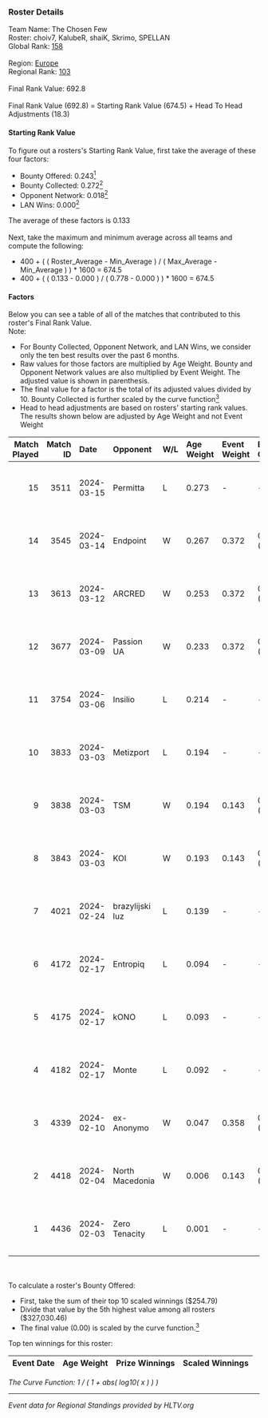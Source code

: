 ### Roster Details<br />
Team Name: The Chosen Few<br />
Roster: choiv7, KalubeR, shaiK, Skrimo, SPELLAN<br />
Global Rank: [158](../standings_global.md)<br />
<br />
Region: [Europe]( ../standings_europe.md)<br />
Regional Rank: [103]( ../standings_europe.md)<br />
<br />
Final Rank Value:  692.8<br />
<br />
Final Rank Value (692.8) = Starting Rank Value (674.5) + Head To Head Adjustments (18.3)<br />

#### Starting Rank Value<br />
To figure out a rosters's Starting Rank Value, first take the average of these four factors:<br />
- Bounty Offered: 0.243[<sup>1</sup>](#table2)
- Bounty Collected: 0.272[<sup>2</sup>](#table1)
- Opponent Network: 0.018[<sup>2</sup>](#table1)
- LAN Wins: 0.000[<sup>2</sup>](#table1)

The average of these factors is 0.133<br />
<br />
Next, take the maximum and minimum average across all teams and compute the following:<br />
- 400 + ( ( Roster_Average - Min_Average ) / ( Max_Average - Min_Average ) ) * 1600 = 674.5
- 400 + ( ( 0.133 - 0.000 ) / ( 0.778 - 0.000 ) ) * 1600 = 674.5


#### Factors<br />
Below you can see a table of all of the matches that contributed to this roster's Final Rank Value.<br />
Note:<br />

- For Bounty Collected, Opponent Network, and LAN Wins, we consider only the ten best results over the past 6 months.
- Raw values for those factors are multiplied by Age Weight. Bounty and Opponent Network values are also multiplied by Event Weight. The adjusted value is shown in parenthesis.
- The final value for a factor is the total of its adjusted values divided by 10. Bounty Collected is further scaled by the curve function[<sup>3</sup>](#curveFunction)
- Head to head adjustments are based on rosters' starting rank values. The results shown below are adjusted by Age Weight and not Event Weight
<span id="table1"></span><br />


| Match Played | Match ID | Date       | Opponent        | W/L | Age Weight | Event Weight | Bounty Collected | Opponent Network | LAN Wins  | H2H Adj. | Roster                                  |
| -: | -: | :- | :- | :- | :- | :- | :- | :- | :- | -: | :- |
|           15 |     3511 | 2024-03-15 | Permitta        | L   | 0.273      | -            | -                | -                | -         |    -1.60 | choiv7, KalubeR, shaiK, Skrimo, SPELLAN |
|           14 |     3545 | 2024-03-14 | Endpoint        | W   | 0.267      | 0.372        | 0.012 (0.001)    | 0.555 (0.055)    | 0 (0.000) |     6.50 | choiv7, KalubeR, shaiK, Skrimo, SPELLAN |
|           13 |     3613 | 2024-03-12 | ARCRED          | W   | 0.253      | 0.372        | 0.038 (0.004)    | 0.327 (0.031)    | 0 (0.000) |     5.79 | choiv7, KalubeR, shaiK, Skrimo, SPELLAN |
|           12 |     3677 | 2024-03-09 | Passion UA      | W   | 0.233      | 0.372        | 0.173 (0.015)    | 1.000 (0.087)    | 0 (0.000) |     6.67 | choiv7, KalubeR, shaiK, Skrimo, SPELLAN |
|           11 |     3754 | 2024-03-06 | Insilio         | L   | 0.214      | -            | -                | -                | -         |    -1.52 | choiv7, KalubeR, shaiK, Skrimo, SPELLAN |
|           10 |     3833 | 2024-03-03 | Metizport       | L   | 0.194      | -            | -                | -                | -         |    -1.34 | choiv7, KalubeR, shaiK, Skrimo, SPELLAN |
|            9 |     3838 | 2024-03-03 | TSM             | W   | 0.194      | 0.143        | 0.006 (0.000)    | 0.049 (0.001)    | 0 (0.000) |     3.08 | choiv7, KalubeR, shaiK, Skrimo, SPELLAN |
|            8 |     3843 | 2024-03-03 | KOI             | W   | 0.193      | 0.143        | 0.040 (0.001)    | 0.313 (0.009)    | 0 (0.000) |     4.98 | choiv7, KalubeR, shaiK, Skrimo, SPELLAN |
|            7 |     4021 | 2024-02-24 | brazylijski luz | L   | 0.139      | -            | -                | -                | -         |    -1.39 | choiv7, KalubeR, shaiK, Skrimo, SPELLAN |
|            6 |     4172 | 2024-02-17 | Entropiq        | L   | 0.094      | -            | -                | -                | -         |    -1.97 | choiv7, KalubeR, shaiK, Skrimo, SPELLAN |
|            5 |     4175 | 2024-02-17 | kONO            | L   | 0.093      | -            | -                | -                | -         |    -0.92 | choiv7, KalubeR, shaiK, Skrimo, SPELLAN |
|            4 |     4182 | 2024-02-17 | Monte           | L   | 0.092      | -            | -                | -                | -         |    -0.39 | choiv7, KalubeR, shaiK, Skrimo, SPELLAN |
|            3 |     4339 | 2024-02-10 | ex-Anonymo      | W   | 0.047      | 0.358        | 0.000 (0.000)    | 0.003 (0.000)    | 0 (0.000) |     0.42 | choiv7, KalubeR, shaiK, Skrimo, SPELLAN |
|            2 |     4418 | 2024-02-04 | North Macedonia | W   | 0.006      | 0.143        | 0.000 (0.000)    | 0.000 (0.000)    | 0 (0.000) |     0.04 | choiv7, KalubeR, shaiK, Skrimo, SPELLAN |
|            1 |     4436 | 2024-02-03 | Zero Tenacity   | L   | 0.001      | -            | -                | -                | -         |    -0.00 | choiv7, KalubeR, shaiK, Skrimo, SPELLAN |

<br />
<span id="table2"></span><br />
To calculate a roster's Bounty Offered:<br />

- First, take the sum of their top 10 scaled winnings ($254.79)
- Divide that value by the 5th highest value among all rosters ($327,030.46)
- The final value (0.00) is scaled by the curve function.[<sup>3</sup>](#curveFunction)

Top ten winnings for this roster:<br />

| Event Date | Age Weight | Prize Winnings | Scaled Winnings |
| :- | -: | :- | :- |


<span id="curveFunction"></span>_The Curve Function: 1 / ( 1 + abs( log10( x ) ) )_<br />

---
_Event data for Regional Standings provided by HLTV.org_<br />
